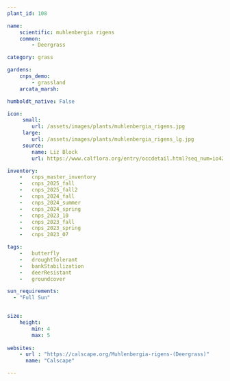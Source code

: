 ```yaml
---
plant_id: 108 

name:
    scientific: muhlenbergia rigens 
    common: 
        - Deergrass

category: grass

gardens:
    cnps_demo:
        - grassland
    arcata_marsh: 

humboldt_native: False

icon: 
     small: 
        url: /assets/images/plants/muhlenbergia_rigens.jpg 
     large: 
        url: /assets/images/plants/muhlenbergia_rigens_lg.jpg 
     source: 
        name: Liz Block 
        url: https://www.calflora.org/entry/occdetail.html?seq_num=io4264 

inventory: 
    -   cnps_master_inventory
    -   cnps_2025_fall
    -   cnps_2025_fall2
    -   cnps_2024_fall
    -   cnps_2024_summer
    -   cnps_2024_spring
    -   cnps_2023_10
    -   cnps_2023_fall
    -   cnps_2023_spring
    -   cnps_2023_07 

tags: 
    -   butterfly 
    -   droughtTolerant
    -   bankStabilization
    -   deerResistant
    -   groundcover

sun_requirements:
  - "Full Sun"


size:
    height: 
        min: 4
        max: 5
 
websites:
    - url : "https://calscape.org/Muhlenbergia-rigens-(Deergrass)"
      name: "Calscape"

---
```

